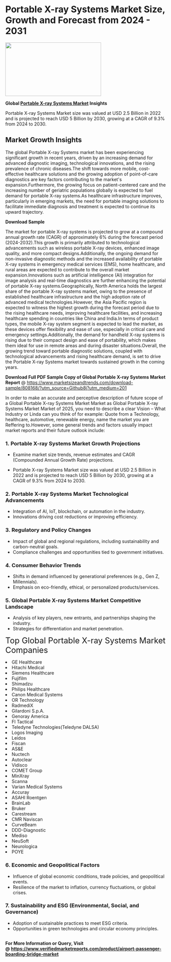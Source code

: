 <H1>Portable X-ray Systems Market Size, Growth and Forecast from 2024 - 2031</H1><img class="aligncenter size-medium wp-image-584254" src="https://thirdeyenews.in/wp-content/uploads/2024/09/Global-Market-Research-300x168.jpeg" alt="" width="300" height="168" /><p><strong>Global&nbsp;<a href="https://www.marketsizeandtrends.com/download-sample/808168/?utm_source=Github8j?utm_medium=201">Portable X-ray Systems Market</a> Insights</strong></p><p>Portable X-ray Systems Market size was valued at USD 2.5 Billion in 2022 and is projected to reach USD 5 Billion by 2030, growing at a CAGR of 9.3% from 2024 to 2030.</p><p><h2>Market Growth Insights</h2> <p>The global Portable X-ray Systems market has been experiencing significant growth in recent years, driven by an increasing demand for advanced diagnostic imaging, technological innovations, and the rising prevalence of chronic diseases.The shift towards more mobile, cost-effective healthcare solutions and the growing adoption of point-of-care diagnostics are key factors contributing to the market's expansion.Furthermore, the growing focus on patient-centered care and the increasing number of geriatric populations globally is expected to fuel demand for portable X-ray systems.As healthcare infrastructure improves, particularly in emerging markets, the need for portable imaging solutions to facilitate immediate diagnosis and treatment is expected to continue its upward trajectory.</p> <p><strong>Download Sample</strong></p> <p>The market for portable X-ray systems is projected to grow at a compound annual growth rate (CAGR) of approximately 6% during the forecast period (2024-2032).This growth is primarily attributed to technological advancements such as wireless portable X-ray devices, enhanced image quality, and more compact designs.Additionally, the ongoing demand for non-invasive diagnostic methods and the increased availability of portable X-ray systems in emergency medical services (EMS), home healthcare, and rural areas are expected to contribute to the overall market expansion.Innovations such as artificial intelligence (AI) integration for image analysis and real-time diagnostics are further enhancing the potential of portable X-ray systems.Geographically, North America holds the largest share of the portable X-ray systems market, owing to the presence of established healthcare infrastructure and the high adoption rate of advanced medical technologies.However, the Asia Pacific region is expected to witness the highest growth during the forecast period due to the rising healthcare needs, improving healthcare facilities, and increasing healthcare spending in countries like China and India.In terms of product types, the mobile X-ray system segment is expected to lead the market, as these devices offer flexibility and ease of use, especially in critical care and emergency settings.Additionally, the demand for handheld X-ray systems is rising due to their compact design and ease of portability, which makes them ideal for use in remote areas and during disaster situations.Overall, the growing trend toward portable diagnostic solutions, coupled with technological advancements and rising healthcare demand, is set to drive the Portable X-ray Systems market towards sustained growth in the coming years.<p><span class=""><strong>Download Full PDF Sample Copy of Global Portable X-ray Systems Market Report</strong> @ <a href="https://www.marketsizeandtrends.com/download-sample/808168/?utm_source=Github8j?utm_medium=201" target="_blank">https://www.marketsizeandtrends.com/download-sample/808168/?utm_source=Github8j?utm_medium=201</a></span></p><p>In order to make an accurate and perceptive description of future scope of a Global&nbsp;Portable X-ray Systems Market Market as Global&nbsp;Portable X-ray Systems Market Market of 2025, you need to describe a clear Vision &ndash; What Industry or Linda can you think of for example: Quote from a Technology, healthcare, automotive, renewable energy, name the market you are Reffering to.However, some general trends and factors usually impact market reports and their future outlook include:</p><h3>1.&nbsp;<strong>Portable X-ray Systems Market Growth Projections</strong></h3><ul><li>Examine market size trends, revenue estimates and CAGR (Compounded Annual Growth Rate) projections.</li><li><p>Portable X-ray Systems Market size was valued at USD 2.5 Billion in 2022 and is projected to reach USD 5 Billion by 2030, growing at a CAGR of 9.3% from 2024 to 2030.</p></li></ul><h3>2.&nbsp;<strong>Portable X-ray Systems Market Technological Advancements</strong></h3><ul><li>Integration of AI, IoT, blockchain, or automation in the industry.</li><li>Innovations driving cost reductions or improving efficiency.</li></ul><h3>3.&nbsp;<strong>Regulatory and Policy Changes</strong></h3><ul><li>Impact of global and regional regulations, including sustainability and carbon-neutral goals.</li><li>Compliance challenges and opportunities tied to government initiatives.</li></ul><h3>4.&nbsp;<strong>Consumer Behavior Trends</strong></h3><ul><li>Shifts in demand influenced by generational preferences (e.g., Gen Z, Millennials).</li><li>Emphasis on eco-friendly, ethical, or personalized products/services.</li></ul><h3>5.&nbsp;<strong>Global Portable X-ray Systems Market Competitive Landscape</strong></h3><ul><li>Analysis of key players, new entrants, and partnerships shaping the industry.</li><li>Strategies for differentiation and market penetration.</li></ul><p data-pm-slice="1 1 []"><span style="color: inherit; font-family: inherit; font-size: 25px;">Top Global Portable X-ray Systems Market Companies</span></p><div class="" data-test-id=""><p><li>GE Healthcare</li><li> Hitachi Medical</li><li> Siemens Healthcare</li><li> Fujifilm</li><li> Shimadzu</li><li> Philips Healthcare</li><li> Canon Medical Systems</li><li> OR Technology</li><li> RadmediX</li><li> Gilardoni S.p.A.</li><li> Genoray America</li><li> FI Tactical</li><li> Teledyne Technologies(Teledyne DALSA)</li><li> Logos Imaging</li><li> Leidos</li><li> Fiscan</li><li> AS&E</li><li> Nuctech</li><li> Autoclear</li><li> Vidisco</li><li> COMET Group</li><li> MinXray</li><li> Scanna</li><li> Varian Medical Systems</li><li> Accuray</li><li> ASAHI Roentgen</li><li> BrainLab</li><li> Bruker</li><li> Carestream</li><li> CMR Naviscan</li><li> CurveBeam</li><li> DDD-Diagnostic</li><li> Mediso</li><li> NeuSoft</li><li> Neurologica</li><li> POYE</li></p></div><h3>6.&nbsp;<strong>Economic and Geopolitical Factors</strong></h3><ul><li>Influence of global economic conditions, trade policies, and geopolitical events.</li><li>Resilience of the market to inflation, currency fluctuations, or global crises.</li></ul><h3>7.&nbsp;<strong>Sustainability and ESG (Environmental, Social, and Governance)</strong></h3><ul><li>Adoption of sustainable practices to meet ESG criteria.</li><li>Opportunities in green technologies and circular economy principles.</li></ul><h2><strong style="font-size: 14px;">For More Information or Query, Visit @&nbsp;</strong><a style="background-color: #ffffff; font-size: 14px;" href="https://www.marketsizeandtrends.com/report/portable-x-ray-systems-market/" target="_blank">https://www.verifiedmarketreports.com/product/airport-passenger-boarding-bridge-market</a></h2>